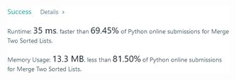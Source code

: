 ![Result of Merge Two Lists](https://github.com/ccbrantley/LeetCode/blob/main/MergeTwoLists/image.png)
